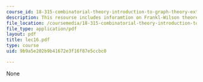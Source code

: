 ```yaml
---
course_id: 18-315-combinatorial-theory-introduction-to-graph-theory-extremal-and-enumerative-combinatorics-spring-2005
description: This resourse includes inforamtion on Frankl-Wilson theorem.
file_location: /coursemedia/18-315-combinatorial-theory-introduction-to-graph-theory-extremal-and-enumerative-combinatorics-spring-2005/9b9a5e202b9b41672e3f16f87e5ccbc0_lec16.pdf
file_type: application/pdf
layout: pdf
title: lec16.pdf
type: course
uid: 9b9a5e202b9b41672e3f16f87e5ccbc0

---
```

None